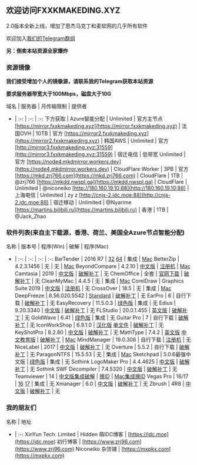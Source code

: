 ## 欢迎访问FXXKMAKEDING.XYZ

2.0版本全新上线，增加了思杰马克丁和麦软网的几乎所有软件

欢迎加入[我们的Telegram群组](https://t.me/fxxkmakeding)

**另：倒卖本站资源全家爆炸**

### 资源镜像
**我们接受增加个人的镜像源，请联系我的Telegram获取本站资源**

**要求服务器带宽大于100Mbps，磁盘大于10G**

域名 | 服务器 | 月传输限制 | 提供者
- | :-: | :-: | :-:
下方获取 | Azure智能分配 | Unlimited | 官方主节点
[https://mirror.fxxkmakeding.xyz](https://mirror.fxxkmakeding.xyz) | 法国OVH | 10TB | 官方
[https://mirror2.fxxkmakeding.xyz](https://mirror2.fxxkmakeding.xyz) | 韩国AWS | Unlimited | 官方
[http://mirror3.fxxkmakeding.xyz:31559](http://mirror3.fxxkmakeding.xyz:31559) | 宿迁电信 | 低带宽 Unlimited | 官方
[https://node4.mkdmirror.workers.dev](https://node4.mkdmirror.workers.dev) | CloudFlare Worker | 3PB | 官方
[https://mkd.zrj766.com](https://mkd.zrj766.com) | CloudFlare | 1TB | @zrj766
[https://mkdd.nwspl.ga](https://mkdd.nwspl.ga) | CloudFlare | Unlimited | @niconeiko
[http://180.160.19.10:88](http://180.160.19.10:88) | 上海电信 | Unlimited | zy z
[http://cnjs-2.idc.moe:88](http://cnjs-2.idc.moe:88) | 宿迁移动 | Unlimited | @Nyarime
[https://martins.bilibili.ru](https://martins.bilibili.ru) | 香港 | 1TB | @Jack_Zhao

### 软件列表(来自主下载源，香港、荷兰、美国全Azure节点智能分配)

名称 | 版本号 | 程序(Win) | 破解 | 程序(Mac)
- | :-: | :-: | :-: | :-:
BarTender | 2016 R7 | [32](https://down.fxxkmakeding.xyz/Bartender/bt32.zip) [64](https://down.fxxkmakeding.xyz/Bartender/bt64.zip) | 集成 | [Mac](https://down.fxxkmakeding.xyz/Bartender/mac.zip)
BetterZip | 4.2.3.1456 | 无 | 无 | [Mac](https://down.fxxkmakeding.xyz/BetterZip/mac.zip)
BeyondCompare | 4.2.10 | [中文版](https://down.fxxkmakeding.xyz/BeyondCompare/beyondcomparezh.zip) | [注册机](https://down.fxxkmakeding.xyz/BeyondCompare/keygen.zip) | [Mac](https://down.fxxkmakeding.xyz/BeyondCompare/mac.zip)
Camtasia | 2019 | [中文版](https://down.fxxkmakeding.xyz/Camtasia/camtasia.zip) | [破解补丁](https://down.fxxkmakeding.xyz/Camtasia/crack.zip) | 无
ChemOffice | 全套 | [官网下载](https://www.perkinelmer.com.cn/Product/chemoffice-professional-chemofficepro) | [破解补丁](https://down.fxxkmakeding.xyz/ChemOffice/crack.zip) | 无
CleanMyMac | 4.4.5 | 无 | 集成 | [Mac](https://down.fxxkmakeding.xyz/CleanMyMac/cleanmymac.zip)
CorelDraw | Graphics Suite 2019 | [中文版](https://down.fxxkmakeding.xyz/CorelDraw/coreldraw.zip) | [注册机](https://down.fxxkmakeding.xyz/CorelDraw/keygen.zip) | 无
CrossOver | 18.5 | 无 | 集成 | [Mac](https://down.fxxkmakeding.xyz/CrossOver/crossover.zip)
DeepFreeze | 8.56.020.5542 | [Standard](https://down.fxxkmakeding.xyz/DeepFreeze/DeepFreeze.zip) | [破解补丁](https://down.fxxkmakeding.xyz/DeepFreeze/crack.zip) | 无
EarPro | 6 | 自行下载 | [破解补丁](https://down.fxxkmakeding.xyz/Earpro6/crack.zip) | 无
EasyRecovery | 11.5.0.3 | [绿色版](https://down.fxxkmakeding.xyz/EasyRecovery/easyrecovery.zip) | 集成 | 无
Edius | 9.20.3340 | [中文版](https://down.fxxkmakeding.xyz/Edius9/edius9.zip) | [破解补丁](https://down.fxxkmakeding.xyz/Edius9/crack.zip) | 无
FLStudio | 20.0.1.455 | [英文版](https://down.fxxkmakeding.xyz/FLStudio20/flstudio20.zip) | [破解补丁](https://down.fxxkmakeding.xyz/FLStudio20/crack.zip) | 无
GoldWave | 6.41 | [绿色版](https://down.fxxkmakeding.xyz/GoldWave/GoldWave.zip) | 集成 | 无
Guitar Pro | 7 | 自行下载 | [破解补丁](https://down.fxxkmakeding.xyz/GuitarPro/GuitarProcrack.zip) | 无
IconWorkShop | 6.9.1.0 | [汉化版](https://down.fxxkmakeding.xyz/IconWorkshop/IconWorkshop.zip) [单文件](https://down.fxxkmakeding.xyz/IconWorkshop/IconWorkshopdwj.zip) | [破解补丁](https://down.fxxkmakeding.xyz/IconWorkshop/reg.zip) | 无
KeyShotPro | 8.2.80 | [中文版](https://down.fxxkmakeding.xyz/KeyShotPro/keyshotpro.zip) | [破解补丁](https://down.fxxkmakeding.xyz/KeyShotPro/crack.zip) | 无
MathType | 7.4.2 | [英文版](https://down.fxxkmakeding.xyz/MathType/MathType.zip) [中文教育版](https://down.fxxkmakeding.xyz/MathType/edu.zip) | [破解补丁](https://down.fxxkmakeding.xyz/MathType/crack.zip) | [Mac](https://down.fxxkmakeding.xyz/MathType/mac.zip)
MindManager | 19.0.306 | 自行下载 | [注册机](https://down.fxxkmakeding.xyz/MindManager/keygen.zip) | 无
NiceLabel | 2017 | [中文版](https://down.fxxkmakeding.xyz/NiceLabel/NiceLabel.zip) | [破解补丁](https://down.fxxkmakeding.xyz/NiceLabel/keygen.zip) | 无
Overture | 5.5.2 | 自行下载 | [破解补丁](https://down.fxxkmakeding.xyz/Overture/crack.zip) | 无
ParagonNTFS | 15.5.53 | 无 | 集成 | [Mac](https://down.fxxkmakeding.xyz/ParagonNTFS/ParagonNTFS.zip)
Sketchpad | 5.0.6最强中文版 | [绿色版](https://down.fxxkmakeding.xyz/Sketchpad/Sketchpad.zip) | 集成 | 无
Sothink LogoMaker Pro | 4.4.4625 | [中文版](https://down.fxxkmakeding.xyz/SothinkLogoMaker/SothinkLogoMaker.zip) | [破解补丁](https://down.fxxkmakeding.xyz/SothinkLogoMaker/crack.zip) | 无
Sothink SWF Decompiler | 7.4.5320 | [中文版](https://down.fxxkmakeding.xyz/SothinkSWFDecompiler/SothinkSWFDecompiler.zip) | [破解补丁](https://down.fxxkmakeding.xyz/SothinkSWFDecompiler/crack.zip) | 无
Teamviewer | 14 | [中文版集成破解](https://down.fxxkmakeding.xyz/TeamViewer/TeamViewer.zip) | [换ID](https://down.fxxkmakeding.xyz/TeamViewer/changeidwin.zip) | [Mac集成换ID](https://down.fxxkmakeding.xyz/TeamViewer/mac.zip)
Vegas Pro | 16/17 | [16](https://down.fxxkmakeding.xyz/VegasPro/vegaspro16.zip) [17](https://down.fxxkmakeding.xyz/VegasPro/vegaspro17.zip) | 集成 | 无
Xmanager | 6.0 | [中文版](https://down.fxxkmakeding.xyz/Xmanager/xmanager6.zip) | [破解补丁](https://down.fxxkmakeding.xyz/Xmanager/keygen.zip) | 无
Zbrush | 4R8 | [中文版](https://down.fxxkmakeding.xyz/Zbrush/zbrush.zip) | [破解补丁](https://down.fxxkmakeding.xyz/Zbrush/crack.zip) | 无

### 我的朋友们

名称 | 地址
- | :-:
XinYun Tech. Limited | Hidden
萌IDC博客 | [https://idc.moe](https://idc.moe)
初行博客 | [https://www.zrj96.com](https://www.zrj96.com)
Niconeiko 杂货铺 | [https://mxpkx.com](https://mxpkx.com)
